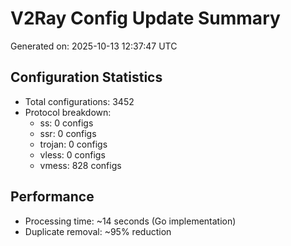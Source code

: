 # V2Ray Config Update Summary
Generated on: 2025-10-13 12:37:47 UTC

## Configuration Statistics
- Total configurations: 3452
- Protocol breakdown:
  - ss: 0 configs
  - ssr: 0 configs
  - trojan: 0 configs
  - vless: 0 configs
  - vmess: 828 configs

## Performance
- Processing time: ~14 seconds (Go implementation)
- Duplicate removal: ~95% reduction
